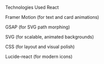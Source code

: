 Technologies Used
React

Framer Motion (for text and card animations)

GSAP (for SVG path morphing)

SVG (for scalable, animated backgrounds)

CSS (for layout and visual polish)

Lucide-react (for modern icons)

